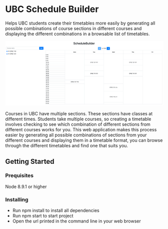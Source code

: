 # UBC Schedule Builder

Helps UBC students create their timetables more easily by generating all possible combinations of course sections in different courses and displaying the different combinations in a browsable list of timetables.

![app image](https://github.com/Rahman2600/Schedule-Builder/blob/master/imgs/SB.png)

Courses in UBC have multiple sections. These sections have classes at different times. Students take multiple courses, so creating a timetable involves checking to see which combination of different sections from different courses works for you. This web application makes this process easier by generating all possible combinations of sections from your different courses and displaying them in a timetable format, you can browse through the different timetables and find one that suits you.

<!-- The number of possible timetables can be a lot (thousands) so to address this problem I made a feature so you can put some of the sections into a dropdown instead and with this you can look at multiple timetables on the same page and also focus on looking at sections in other courses which results in easier to browse timetables. You can also select/unselect courses and select/unselect course sections. -->


## Getting Started

### Prequisites

Node 8.9.1 or higher

### Installing

* Run npm install to install all dependencies
* Run npm start to start project 
* Open the url printed in the command line in your web browser



